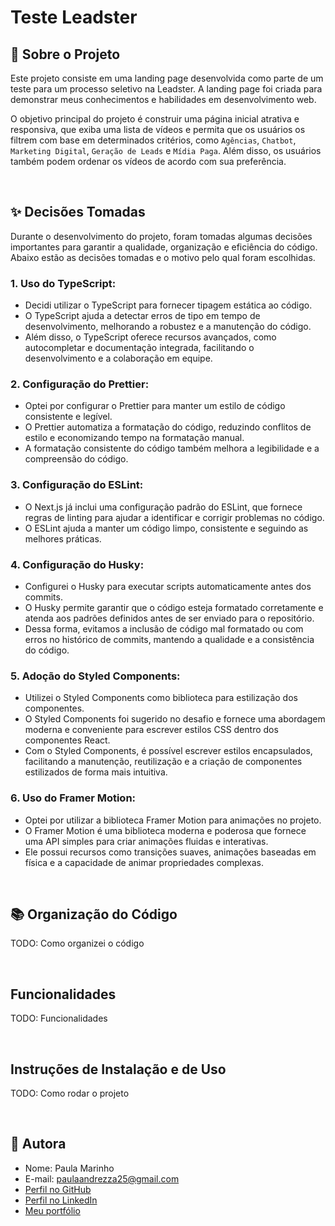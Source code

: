 # Teste Leadster

## 📑 Sobre o Projeto

Este projeto consiste em uma landing page desenvolvida como parte de um teste para um processo
seletivo na Leadster. A landing page foi criada para demonstrar meus conhecimentos e habilidades em
desenvolvimento web.

O objetivo principal do projeto é construir uma página inicial atrativa e responsiva, que exiba uma
lista de vídeos e permita que os usuários os filtrem com base em determinados critérios, como
`Agências`, `Chatbot`, `Marketing Digital`, `Geração de Leads` e `Mídia Paga`. Além disso, os
usuários também podem ordenar os vídeos de acordo com sua preferência.

<br>

## ✨ Decisões Tomadas

Durante o desenvolvimento do projeto, foram tomadas algumas decisões importantes para garantir a
qualidade, organização e eficiência do código. Abaixo estão as decisões tomadas e o motivo pelo qual
foram escolhidas.

### 1. Uso do TypeScript:

- Decidi utilizar o TypeScript para fornecer tipagem estática ao código.
- O TypeScript ajuda a detectar erros de tipo em tempo de desenvolvimento, melhorando a robustez e a
  manutenção do código.
- Além disso, o TypeScript oferece recursos avançados, como autocompletar e documentação integrada,
  facilitando o desenvolvimento e a colaboração em equipe.

### 2. Configuração do Prettier:

- Optei por configurar o Prettier para manter um estilo de código consistente e legível.
- O Prettier automatiza a formatação do código, reduzindo conflitos de estilo e economizando tempo
  na formatação manual.
- A formatação consistente do código também melhora a legibilidade e a compreensão do código.

### 3. Configuração do ESLint:

- O Next.js já inclui uma configuração padrão do ESLint, que fornece regras de linting para ajudar a
  identificar e corrigir problemas no código.
- O ESLint ajuda a manter um código limpo, consistente e seguindo as melhores práticas.

### 4. Configuração do Husky:

- Configurei o Husky para executar scripts automaticamente antes dos commits.
- O Husky permite garantir que o código esteja formatado corretamente e atenda aos padrões definidos
  antes de ser enviado para o repositório.
- Dessa forma, evitamos a inclusão de código mal formatado ou com erros no histórico de commits,
  mantendo a qualidade e a consistência do código.

### 5. Adoção do Styled Components:

- Utilizei o Styled Components como biblioteca para estilização dos componentes.
- O Styled Components foi sugerido no desafio e fornece uma abordagem moderna e conveniente para
  escrever estilos CSS dentro dos componentes React.
- Com o Styled Components, é possível escrever estilos encapsulados, facilitando a manutenção,
  reutilização e a criação de componentes estilizados de forma mais intuitiva.

### 6. Uso do Framer Motion:

- Optei por utilizar a biblioteca Framer Motion para animações no projeto.
- O Framer Motion é uma biblioteca moderna e poderosa que fornece uma API simples para criar
  animações fluidas e interativas.
- Ele possui recursos como transições suaves, animações baseadas em física e a capacidade de animar
  propriedades complexas.

<br>

## 📚 Organização do Código

TODO: Como organizei o código

<br>

## Funcionalidades

TODO: Funcionalidades

<br>

## Instruções de Instalação e de Uso

TODO: Como rodar o projeto

<br>

## 👩 Autora

- Nome: Paula Marinho
- E-mail: [paulaandrezza25@gmail.com](mailto:paulaandrezza25@gmail.com)
- [Perfil no GitHub](https://github.com/paulaandrezza)
- [Perfil no LinkedIn](https://www.linkedin.com/in/paula-andrezza/)
- [Meu portfólio](https://paulaandrezza.github.io/portfolio/)
